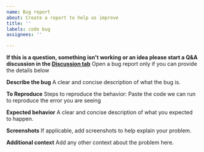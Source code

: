 ```yaml
---
name: Bug report
about: Create a report to help us improve
title: ''
labels: code bug
assignees: ''

---
```


**If this is a question, something isn't working or an idea please start a Q&A discussion in the [Discussion tab](https://github.com/NREL-Sienna/PowerSimulations.jl/discussions)**
Open a bug report only if you can provide the details below

**Describe the bug**
A clear and concise description of what the bug is.

**To Reproduce**
Steps to reproduce the behavior:
Paste the code we can run to reproduce the error you are seeing

**Expected behavior**
A clear and concise description of what you expected to happen.

**Screenshots**
If applicable, add screenshots to help explain your problem.

**Additional context**
Add any other context about the problem here.
